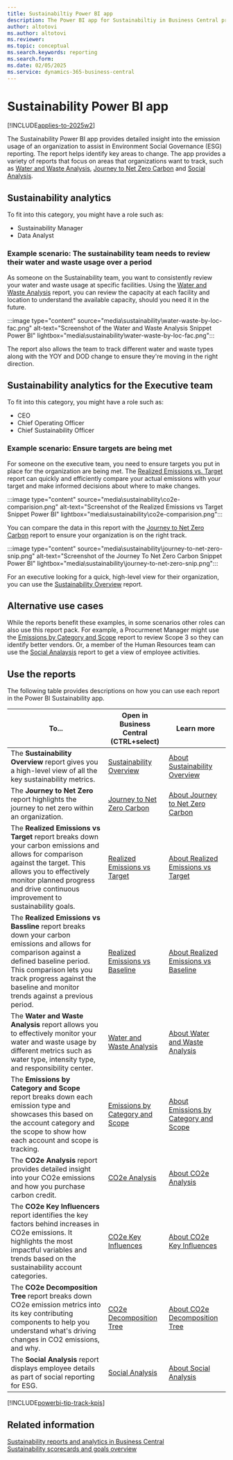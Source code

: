 ```yaml
---
title: Sustainabiltiy Power BI app
description: The Power BI app for Sustainabiltiy in Business Central provides comprehensive Sustainabiltiy analytics to stakeholders at all levels of your organization.
author: altotovi
ms.author: altotovi
ms.reviewer: 
ms.topic: conceptual
ms.search.keywords: reporting
ms.search.form: 
ms.date: 02/05/2025
ms.service: dynamics-365-business-central
---
```


# Sustainability Power BI app

[!INCLUDE[applies-to-2025w2](includes/2025_releasewave1.md)]

The Sustainability Power BI app provides detailed insight into the emission usage of an organization to assist in Environment Social Governance (ESG) reporting. The report helps identify key areas to change. The app provides a variety of reports that focus on areas that organizations want to track, such as [Water and Waste Analysis](sustainability-powerbi-water-and-waste-analysis.md), [Journey to Net Zero Carbon](sustainability-powerbi-journey-to-net-zero-carbon.md) and [Social Analysis](https://businesscentral.dynamics.com?page=37091).

## Sustainability analytics

To fit into this category, you might have a role such as:

- Sustainability Manager
- Data Analyst

### Example scenario: The sustainability team needs to review their water and waste usage over a period

As someone on the Sustainability team, you want to consistently review your water and waste usage at specific facilities. Using the [Water and Waste Analysis](sustainability-powerbi-water-and-waste-analysis.md) report, you can review the capacity at each facility and location to understand the available capacity, should you need it in the future.

:::image type="content" source="media\sustainability\water-waste-by-loc-fac.png" alt-text="Screenshot of the Water and Waste Analysis Snippet Power BI" lightbox="media\sustainability\water-waste-by-loc-fac.png":::

The report also allows the team to track different water and waste types along with the YOY and DOD change to ensure they're moving in the right direction.

## Sustainability analytics for the Executive team

To fit into this category, you might have a role such as:

- CEO
- Chief Operating Officer
- Chief Sustainability Officer

### Example scenario: Ensure targets are being met

For someone on the executive team, you need to ensure targets you put in place for the organization are being met. The [Realized Emissions vs. Target](sustainability-powerbi-realized-emissions-vs-target.md) report can quickly and efficiently compare your actual emissions with your target and make informed decisions about where to make changes.

:::image type="content" source="media\sustainability\co2e-comparision.png" alt-text="Screenshot of the Realized Emissions vs Target Snippet Power BI" lightbox="media\sustainability\co2e-comparision.png":::

You can compare the data in this report with the [Journey to Net Zero Carbon](sustainability-powerbi-journey-to-net-zero-carbon.md) report to ensure your organization is on the right track.

:::image type="content" source="media\sustainability\journey-to-net-zero-snip.png" alt-text="Screenshot of the Journey To Net Zero Carbon Snippet Power BI" lightbox="media\sustainability\journey-to-net-zero-snip.png":::

For an executive looking for a quick, high-level view for their organization, you can use the [Sustainability Overview](sustainability-powerbi-sustainability-overview.md) report.

## Alternative use cases

While the reports benefit these examples, in some scenarios other roles can also use this report pack. For example, a Procurmenet Manager might use the [Emissions by Category and Scope](sustainability-powerbi-emissions-by-category-and-scope.md) report to review Scope 3 so they can identify better vendors. Or, a member of the Human Resources team can use the [Social Analaysis](sustainability-powerbi-social-analysis.md) report to get a view of employee activities.

## Use the reports

The following table provides descriptions on how you can use each report in the Power BI Sustainability app.

|To... | Open in Business Central (CTRL+select) | Learn more |
|------|---------------------------------------|----------- |
|The **Sustainability Overview** report gives you a high-level view of all the key sustainability metrics.| [Sustainability Overview](https://businesscentral.dynamics.com?page=37084) | [About Sustainability Overview](sustainability-powerbi-sustainability-overview.md)|
|The **Journey to Net Zero** report highlights the journey to net zero within an organization.| [Journey to Net Zero Carbon](https://businesscentral.dynamics.com?page=37090) | [About Journey to Net Zero Carbon](sustainability-powerbi-journey-to-net-zero-carbon.md)|
|The **Realized Emissions vs Target** report breaks down your carbon emissions and allows for comparison against the target. This allows you to effectively monitor planned progress and drive continuous improvement to sustainability goals.| [Realized Emissions vs Target](https://businesscentral.dynamics.com?page=37085) | [About Realized Emissions vs Target](sustainability-powerbi-realized-emissions-vs-target.md)|
|The **Realized Emissions vs Bassline** report breaks down your carbon emissions and allows for comparison against a defined baseline period. This comparison lets you track progress against the baseline and monitor trends against a previous period.| [Realized Emissions vs Baseline](https://businesscentral.dynamics.com?page=37086) | [About Realized Emissions vs Baseline](sustainability-powerbi-realized-emissions-vs-baseline.md)|
|The **Water and Waste Analysis** report allows you to effectively monitor your water and waste usage by different metrics such as water type, intensity type, and responsibility center.| [Water and Waste Analysis](https://businesscentral.dynamics.com?page=37087) | [About Water and Waste Analysis](sustainability-powerbi-water-and-waste-analysis.md)|
|The **Emissions by Category and Scope** report breaks down each emission type and showcases this based on the account category and the scope to show how each account and scope is tracking. | [Emissions by Category and Scope](https://businesscentral.dynamics.com?page=37088) | [About Emissions by Category and Scope](sustainability-powerbi-emissions-by-category-and-scope.md)|
|The **CO2e Analysis** report provides detailed insight into your CO2e emissions and how you purchase carbon credit.| [CO2e Analysis](https://businesscentral.dynamics.com?page=37089) | [About CO2e Analysis](sustainability-powerbi-co2e-analysis.md)|
|The **CO2e Key Influencers** report identifies the key factors behind increases in CO2e emissions. It highlights the most impactful variables and trends based on the sustainability account categories.| [CO2e Key Influences](https://businesscentral.dynamics.com?page=37093) | [About CO2e Key Influences](sustainability-powerbi-co2e-key-influences.md)|
|The **CO2e Decomposition Tree** report breaks down CO2e emission metrics into its key contributing components to help you understand what's driving changes in CO2 emissions, and why.| [CO2e Decomposition Tree](https://businesscentral.dynamics.com?page=37108) | [About CO2e Decomposition Tree](sustainability-powerbi-co2e-decomposition-tree.md)|
|The **Social Analysis** report displays employee details as part of social reporting for ESG. | [Social Analysis](https://businesscentral.dynamics.com?page=37091) | [About Social Analysis](sustainability-powerbi-social-analysis.md)|

[!INCLUDE[powerbi-tip-track-kpis](includes/powerbi-tip-track-kpis.md)]

## Related information

[Sustainability reports and analytics in Business Central](sustainability-reports.md)  
[Sustainability scorecards and goals overview](sustainability-scorecards-goals.md)  
